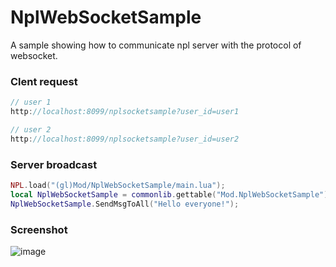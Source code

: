 # NplWebSocketSample
A sample showing how to communicate npl server with the protocol of websocket.
### Clent request 
```js
// user 1
http://localhost:8099/nplsocketsample?user_id=user1

// user 2
http://localhost:8099/nplsocketsample?user_id=user2
```
### Server broadcast
```lua
NPL.load("(gl)Mod/NplWebSocketSample/main.lua");
local NplWebSocketSample = commonlib.gettable("Mod.NplWebSocketSample");
NplWebSocketSample.SendMsgToAll("Hello everyone!");
```
### Screenshot
![image](https://cloud.githubusercontent.com/assets/5885941/25740166/e926952e-31b7-11e7-9512-7b2eb22b8b27.png)
